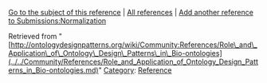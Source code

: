 [Go to the subject of this reference](../../Submissions/Normalization.md "Submissions:Normalization") | [All references](../../Community/References.1.md "Community:References") | [Add another reference to Submissions:Normalization](http://ontologydesignpatterns.org/wiki/Special:AddData/Reference?Reference[Subject]=Submissions:Normalization&subject=Submissions:Normalization)


Retrieved from "[http://ontologydesignpatterns.org/wiki/Community:References/Role\_and\_Application\_of\_Ontology\_Design\_Patterns\_in\_Bio-ontologies](../../Community/References/Role_and_Application_of_Ontology_Design_Patterns_in_Bio-ontologies.md)"
 [Category](http://ontologydesignpatterns.org/wiki/Special:Categories "Special:Categories"): [Reference](../../Category/Reference.md "Category:Reference")